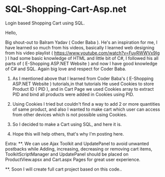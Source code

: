 # SQL-Shopping-Cart-Asp.net
Login based Shopping Cart using SQL.


Hello, 

Big shout-out to Balram Yadav ( Coder Baba ). He's an inspiration for me, I have learned so much from his videos, basically I learned web designing from his video playlist ( https://www.youtube.com/watch?v=FuyRWWVx9Ig ) I had some basic knowledge of HTML and little bit of C#, I followed his all parts of ( E-Shopping ASP.NET Website ) and now I have good knowledge of C# and SQL. Again big love and respect for Coder Baba.


1. As I mentioned above that I learned from Coder Baba's ( E-Shopping ASP.NET Website ) tutorials,in that tutorials He used Cookies to store Product ID ( PID ), and in Cart Page we used Cookies array to extract PID and bind all products were added in Cookies using PID.

2. Using Cookies I tried but couldn't find a way to add 2 or more quantities of same product, and also I wanted to make cart which user can access from other devices which is not possible using Cookies.

3. So I decided to make a Cart using SQL, and here it is.

4. Hope this will help others, that's why I'm posting here.


Extra:
      **. We can use Ajax Toolkit and UpdatePanel to avoid unwanted postbacks while Adding, increasing, decreasing or removing cart items, ToolkitScriptManager and UpdatePanel should be placed on ProductView.apsx and Cart.aspx Pages for great user experience.

**. Soon I will create full cart project based on this code..
